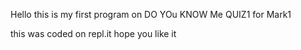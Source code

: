 Hello this is my first program on DO YOu KNOW Me QUIZ1 for Mark1

this was coded on repl.it 
hope you like it 
